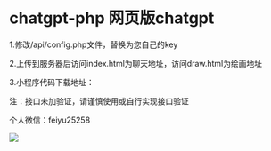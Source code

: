 # chatgpt-php 网页版chatgpt

1.修改/api/config.php文件，替换为您自己的key

2.上传到服务器后访问index.html为聊天地址，访问draw.html为绘画地址

3.小程序代码下载地址：

注：接口未加验证，请谨慎使用或自行实现接口验证

个人微信：feiyu25258




<div>
  <img src="https://github.com/quchuanping/chatgpt-php/blob/main/tu.jpeg">
</div>


